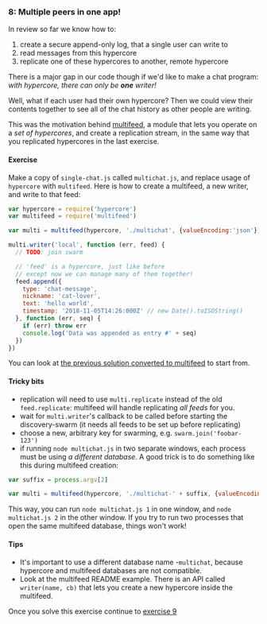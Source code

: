 ### 8: Multiple peers in one app!

In review so far we know how to:

1. create a secure append-only log, that a single user can write to
2. read messages from this hypercore
3. replicate one of these hypercores to another, remote hypercore

There is a major gap in our code though if we'd like to make a chat program: *with hypercore, there can only be **one** writer!*

Well, what if each user had their own hypercore? Then we could view their contents together to see all of the chat history as other people are writing.

This was the motivation behind [multifeed](https://github.com/noffle/multifeed), a module that lets you operate on a *set of hypercores*, and create a replication stream, in the same way that you replicated hypercores in the last exercise.

#### Exercise

Make a copy of `single-chat.js` called `multichat.js`, and replace usage of `hypercore` with `multifeed`. Here is how to create a multifeed, a new writer, and write to that feed:

```js
var hypercore = require('hypercore')
var multifeed = require('multifeed')

var multi = multifeed(hypercore, './multichat', {valueEncoding:'json'})

multi.writer('local', function (err, feed) {
  // TODO: join swarm

  // 'feed' is a hypercore, just like before
  // except now we can manage many of them together!
  feed.append({ 
    type: 'chat-message',
    nickname: 'cat-lover',
    text: 'hello world', 
    timestamp: '2018-11-05T14:26:000Z' // new Date().toISOString()
  }, function (err, seq) {
    if (err) throw err
    console.log('Data was appended as entry #' + seq)
  })
})
```

You can look at [the previous solution converted to multifeed](https://github.com/noffle/kappa-arch-workshop/blob/master/solutions/08/multichat.js) to start from.

#### Tricky bits

- replication will need to use `multi.replicate` instead of the old `feed.replicate`: multifeed will handle replicating *all feeds* for you.
- wait for `multi.writer`'s callback to be called before starting the discovery-swarm (it needs all feeds to be set up before replicating)
- choose a new, arbitrary key for swarming, e.g. `swarm.join('foobar-123')`
- if running `node multichat.js` in two separate windows, each process must be using *a different database*. A good trick is to do something like this during multifeed creation:

```js
var suffix = process.argv[2]

var multi = multifeed(hypercore, './multichat-' + suffix, {valueEncoding:'json'})
```

This way, you can run `node multichat.js 1` in one window, and `node multichat.js 2` in the other window. If you try to run two processes that open the same multifeed database, things won't work!

#### Tips

- It's important to use a different database name -`multichat`, because hypercore and multifeed databases are not compatible.
- Look at the multifeed README example. There is an API called `writer(name, cb)` that lets you create a new hypercore inside the multifeed.

Once you solve this exercise continue to [exercise 9](09.html)
